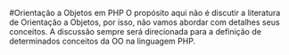 #Orientação a Objetos em PHP
O propósito aqui não é discutir a literatura de Orientação a Objetos, por isso, não vamos abordar com detalhes seus conceitos. A discussão sempre será direcionada para a definição de determinados conceitos da OO na linguagem PHP. 